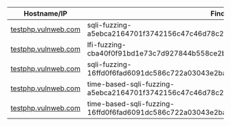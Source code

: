 | Hostname/IP | Finding | Severity |
| --- | --- | --- |
| [testphp.vulnweb.com](sqli-fuzzing-a5ebca2164701f3742156c47c46d78c248776ac736d1e1942176fa598e4d6e5f-testphp.vulnweb.com-90521853-a6d7-47ad-a3bd-b2c95e4197b1-.md) | sqli-fuzzing-a5ebca2164701f3742156c47c46d78c248776ac736d1e1942176fa598e4d6e5f  | critical |
| [testphp.vulnweb.com](lfi-fuzzing-cba40f0f91bd1e73c7d927844b558ce2bf2830fa2f76c25c0b57cc2ff29c303e-testphp.vulnweb.com-80b45484-0b1e-4575-bec4-6f36796fe7c6.md) | lfi-fuzzing-cba40f0f91bd1e73c7d927844b558ce2bf2830fa2f76c25c0b57cc2ff29c303e  | high |
| [testphp.vulnweb.com](sqli-fuzzing-16ffd0f6fad6091dc586c722a03043e2ba868f707300d17ab049376bcc0ba0e0-testphp.vulnweb.com-ce2504ce-2edb-4cd2-8ef0-b1f463cc0bd1-.md) | sqli-fuzzing-16ffd0f6fad6091dc586c722a03043e2ba868f707300d17ab049376bcc0ba0e0  | critical |
| [testphp.vulnweb.com](time-based-sqli-fuzzing-a5ebca2164701f3742156c47c46d78c248776ac736d1e1942176fa598e4d6e5f-testphp.vulnweb.com-2f6ba4f2-0044-4044-ad75-0cea88c1044f.md) | time-based-sqli-fuzzing-a5ebca2164701f3742156c47c46d78c248776ac736d1e1942176fa598e4d6e5f  | critical |
| [testphp.vulnweb.com](time-based-sqli-fuzzing-16ffd0f6fad6091dc586c722a03043e2ba868f707300d17ab049376bcc0ba0e0-testphp.vulnweb.com-4a119fe9-b121-46f5-b63f-96674ba99686.md) | time-based-sqli-fuzzing-16ffd0f6fad6091dc586c722a03043e2ba868f707300d17ab049376bcc0ba0e0  | critical |
